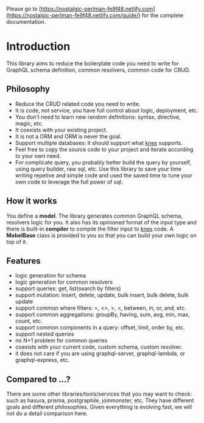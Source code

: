 Please go to [https://nostalgic-perlman-fe9f48.netlify.com](https://nostalgic-perlman-fe9f48.netlify.com/guide/) for the complete documentation.

# Introduction
This library aims to reduce the boilerplate code you need to write for GraphQL schema definition, common resolvers, common code for CRUD.

## Philosophy
* Reduce the CRUD related code you need to write.
* It is code, not service, you have full control about logic, deployment, etc.
* You don't need to learn new random definitions: syntax, directive, magic, etc.
* It coexists with your existing project.
* It is not a ORM and ORM is never the goal.
* Support multiple databases: it should support what [knex](http://knexjs.org/) supports.
* Feel free to copy the source code to your project and iterate according to your own need.
* For complicate query, you probably better build the query by yourself, using query builder, raw sql, etc. Use this library to save your time writing repetive and simple code and used the saved time to tune your own code to leverage the full power of sql.

## How it works
You define a **model**. The library generates common GraphQL schema, resolvers logic for you. It also has its opinioned format of the input type and there is built-in **compiler** to compile the filter input to [knex](http://knexjs.org/) code. A **MobelBase** class is provided to you so that you can build your own logic on top of it. 

## Features
* logic generation for schema
* logic generation for common resolvers
* support queries: get, list(search by filters)
* support mutation: insert, delete, update, bulk insert, bulk delete, bulk update
* support common where filters: =, <>, >, <, between, in, or, and, etc.
* support common aggregations: groupBy, having, sum, avg, min, max, count, etc.
* support common components in a query: offset, limit, order by, etc.
* support nested queries
* no N+1 problem for common queries
* coexists with your current code, custom schema, custom resolver.
* it does not care if you are using graphql-server, graphql-lambda, or graphql-express, etc.

## Compared to ...?
There are some other libraries/tools/services that you may want to check: such as hasura, prisma, postgraphile, joinmonster, etc. They have different goals and different philosophies. Given everything is evolving fast, we will not do a detail comparison here. 
